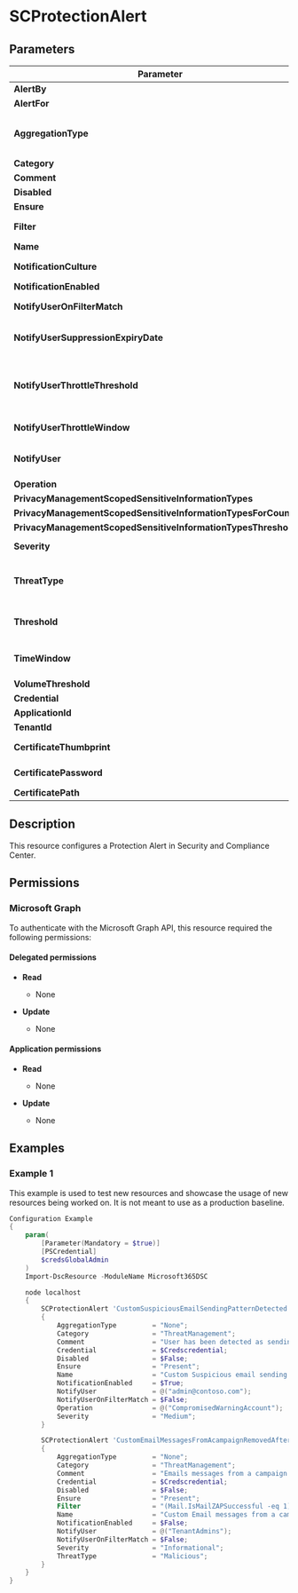 ﻿# SCProtectionAlert

## Parameters

| Parameter | Attribute | DataType | Description | Allowed Values |
| --- | --- | --- | --- | --- |
| **AlertBy** | Write | StringArray[] | Specifies the scope for aggregated alert policies | |
| **AlertFor** | Write | StringArray[] | This parameter is reserved for internal Microsoft use | |
| **AggregationType** | Write | String | Specifies how the alert policy triggers alerts for multiple occurrences of monitored activity | `None`, `SimpleAggregation`, `AnomalousAggregation`, `CustomAggregation` |
| **Category** | Write | String | Specifies a category for the alert policy | |
| **Comment** | Write | String | Specifies an optional comment | |
| **Disabled** | Write | Boolean | Enables or disables the alert policy | |
| **Ensure** | Write | String | Specify if this alert should exist or not. | `Present`, `Absent` |
| **Filter** | Write | String | The Filter parameter uses OPATH syntax to filter the results by the specified properties and values | |
| **Name** | Key | String | Specifies the unique name for the alert policy | |
| **NotificationCulture** | Write | String | Specifies the language or locale that's used for notifications. For example, da-DK for Danish | |
| **NotificationEnabled** | Write | Boolean | NotificationEnabled true or false | |
| **NotifyUserOnFilterMatch** | Write | Boolean | Specifies whether to trigger an alert for a single event when the alert policy is configured for aggregated activity | |
| **NotifyUserSuppressionExpiryDate** | Write | DateTime | Specifies whether to temporarily suspend notifications for the alert policy. Until the specified date-time, no notifications are sent for detected activities. | |
| **NotifyUserThrottleThreshold** | Write | UInt32 | Specifies the maximum number of notifications for the alert policy within the time period specified by the NotifyUserThrottleWindow parameter. Once the maximum number of notifications has been reached in the time period, no more notifications are sent for the alert. | |
| **NotifyUserThrottleWindow** | Write | UInt32 | Specifies the time interval in minutes that's used by the NotifyUserThrottleThreshold parameter | |
| **NotifyUser** | Write | StringArray[] | Specifies the SMTP address of the user who receives notification messages for the alert policy. You can specify multiple values separated by commas | |
| **Operation** | Write | StringArray[] | Specifies the activities that are monitored by the alert policy | |
| **PrivacyManagementScopedSensitiveInformationTypes** | Write | StringArray[] | PrivacyManagementScopedSensitiveInformationTypes | |
| **PrivacyManagementScopedSensitiveInformationTypesForCounting** | Write | StringArray[] | PrivacyManagementScopedSensitiveInformationTypesForCounting | |
| **PrivacyManagementScopedSensitiveInformationTypesThreshold** | Write | UInt64 | PrivacyManagementScopedSensitiveInformationTypesThreshold | |
| **Severity** | Write | String | specifies the severity of the detection | `Low`, `Medium`, `High`, `Informational` |
| **ThreatType** | Write | String | Specifies the type of activities that are monitored by the alert policy | `Activity`, `Malware`, `Phish`, `Malicious`, `MaliciousUrlClick`, `MailFlow` |
| **Threshold** | Write | UInt32 | Specifies the number of detections that trigger the alert policy within the time period specified by the TimeWindow parameter. A valid value is an integer that's greater than or equal to 3. | |
| **TimeWindow** | Write | UInt32 | Specifies the time interval in minutes for number of detections specified by the Threshold parameter. A valid value is an integer that's greater than 60 (one hour). | |
| **VolumeThreshold** | Write | UInt32 | Volume Threshold | |
| **Credential** | Write | PSCredential | Credentials of the Global Admin | |
| **ApplicationId** | Write | String | Id of the Azure Active Directory application to authenticate with. | |
| **TenantId** | Write | String | Id of the Azure Active Directory tenant used for authentication. | |
| **CertificateThumbprint** | Write | String | Thumbprint of the Azure Active Directory application's authentication certificate to use for authentication. | |
| **CertificatePassword** | Write | PSCredential | Username can be made up to anything but password will be used for CertificatePassword | |
| **CertificatePath** | Write | String | Path to certificate used in service principal usually a PFX file. | |

## Description

This resource configures a Protection Alert
in Security and Compliance Center.

## Permissions

### Microsoft Graph

To authenticate with the Microsoft Graph API, this resource required the following permissions:

#### Delegated permissions

- **Read**

    - None

- **Update**

    - None

#### Application permissions

- **Read**

    - None

- **Update**

    - None

## Examples

### Example 1

This example is used to test new resources and showcase the usage of new resources being worked on.
It is not meant to use as a production baseline.

```powershell
Configuration Example
{
    param(
        [Parameter(Mandatory = $true)]
        [PSCredential]
        $credsGlobalAdmin
    )
    Import-DscResource -ModuleName Microsoft365DSC

    node localhost
    {
        SCProtectionAlert 'CustomSuspiciousEmailSendingPatternDetected'
        {
            AggregationType         = "None";
            Category                = "ThreatManagement";
            Comment                 = "User has been detected as sending suspicious messages outside the organization and will be restricted if this activity continues. -V1.0.0.1";
            Credential              = $Credscredential;
            Disabled                = $False;
            Ensure                  = "Present";
            Name                    = "Custom Suspicious email sending patterns detected";
            NotificationEnabled     = $True;
            NotifyUser              = @("admin@contoso.com");
            NotifyUserOnFilterMatch = $False;
            Operation               = @("CompromisedWarningAccount");
            Severity                = "Medium";
        }

        SCProtectionAlert 'CustomEmailMessagesFromAcampaignRemovedAfterDelivery'
        {
            AggregationType         = "None";
            Category                = "ThreatManagement";
            Comment                 = "Emails messages from a campaign were delivered and later removed -V1.0.0.2";
            Credential              = $Credscredential;
            Disabled                = $False;
            Ensure                  = "Present";
            Filter                  = "(Mail.IsMailZAPSuccessful -eq 1) -and Mail.IsCampaignZapped -eq 1 -and (Mail.TenantPolicyFinalVerdictSource -ne 'PhishEdu') -and (Mail.TenantPolicyFinalVerdictSource -ne 'SecOps') -and (Mail.TenantPolicyFinalVerdictSource -ne 'ThirdPartyFiltering')";
            Name                    = "Custom Email messages from a campaign removed after deliveryâ€‹";
            NotificationEnabled     = $False;
            NotifyUser              = @("TenantAdmins");
            NotifyUserOnFilterMatch = $False;
            Severity                = "Informational";
            ThreatType              = "Malicious";
        }
    }
}
```

